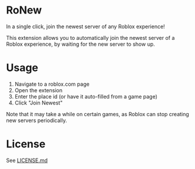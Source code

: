 # RoNew

In a single click, join the newest server of any Roblox experience!

This extension allows you to automatically join the newest server of a Roblox experience, by waiting for the new server to show up.

# Usage

1. Navigate to a roblox.com page
2. Open the extension
3. Enter the place id (or have it auto-filled from a game page)
4. Click "Join Newest"

Note that it may take a while on certain games, as Roblox can stop creating new servers periodically.

# License

See [LICENSE.md](LICENSE.md)
